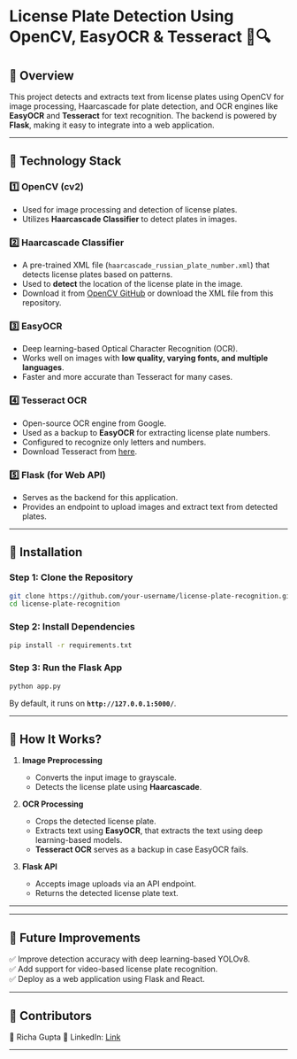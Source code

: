 # **License Plate Detection Using OpenCV, EasyOCR & Tesseract** 🚗🔍  

## **🔹 Overview**  
This project detects and extracts text from license plates using OpenCV for image processing, Haarcascade for plate detection, and OCR engines like **EasyOCR** and **Tesseract** for text recognition. The backend is powered by **Flask**, making it easy to integrate into a web application.  

---

## **🔹 Technology Stack**  

### 1️⃣ **OpenCV (cv2)**
- Used for image processing and detection of license plates.
- Utilizes **Haarcascade Classifier** to detect plates in images.

### 2️⃣ **Haarcascade Classifier**  
- A pre-trained XML file (`haarcascade_russian_plate_number.xml`) that detects license plates based on patterns.  
- Used to **detect** the location of the license plate in the image.
- Download it from [OpenCV GitHub](https://github.com/opencv/opencv/tree/master/data/haarcascades) or download the XML file from this repository.

### 3️⃣ **EasyOCR**  
- Deep learning-based Optical Character Recognition (OCR).  
- Works well on images with **low quality, varying fonts, and multiple languages**.  
- Faster and more accurate than Tesseract for many cases.

### 4️⃣ **Tesseract OCR**  
- Open-source OCR engine from Google.  
- Used as a backup to **EasyOCR** for extracting license plate numbers.  
- Configured to recognize only letters and numbers.
- Download Tesseract from [here](https://github.com/UB-Mannheim/tesseract/wiki).  

### 5️⃣ **Flask (for Web API)**  
- Serves as the backend for this application.  
- Provides an endpoint to upload images and extract text from detected plates.

---

## **🔹 Installation**  

### **Step 1: Clone the Repository**  
```sh
git clone https://github.com/your-username/license-plate-recognition.git
cd license-plate-recognition
```

### **Step 2: Install Dependencies**  
```sh
pip install -r requirements.txt
```

### **Step 3: Run the Flask App**  
```sh
python app.py
```
By default, it runs on **`http://127.0.0.1:5000/`**.

---

## **🔹 How It Works?**  

1. **Image Preprocessing**
   - Converts the input image to grayscale.
   - Detects the license plate using **Haarcascade**.

2. **OCR Processing**
   - Crops the detected license plate.
   - Extracts text using **EasyOCR**, that extracts the text using deep learning-based models.  
   - **Tesseract OCR** serves as a backup in case EasyOCR fails.  

3. **Flask API**
   - Accepts image uploads via an API endpoint.
   - Returns the detected license plate text.

---

---

## **🔹 Future Improvements**  
✅ Improve detection accuracy with deep learning-based YOLOv8.  
✅ Add support for video-based license plate recognition.  
✅ Deploy as a web application using Flask and React.  

---

## **🔹 Contributors**  
👤 Richa Gupta
📧 LinkedIn: [Link](https://www.linkedin.com/in/richa-gupta-2ba527247/)

---
